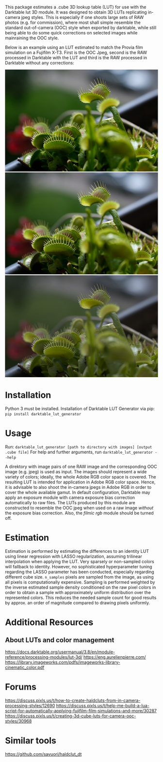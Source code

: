 This package estimates a .cube 3D lookup table (LUT) for use with the Darktable lut 3D module.
It was designed to obtain 3D LUTs replicating in-camera jpeg styles.
This is especially if one shoots large sets of RAW photos (e.g. for commission), where most shall simple
resemble the standard out-of-camera (OOC) style when exported by darktable, while still being able to do some quick
corrections on selected images while mainraining the OOC style.

Below is an example using an LUT estimated to match the Provia film simulation on a Fujifilm X-T3.
First is the OOC Jpeg, second is the RAW processed in Darktable with the LUT and third is the RAW processed in Darktable
without any corrections:

![Jpeg](https://raw.githubusercontent.com/wilecoyote2015/darktabe_lut_generator/master/images_readme/jpeg.jpg?raw=true "Jpeg")
![Raw with LUT](https://raw.githubusercontent.com/wilecoyote2015/darktabe_lut_generator/master/images_readme/provia.jpg?raw=true "Raw with LUT")
![Raw](https://raw.githubusercontent.com/wilecoyote2015/darktabe_lut_generator/master/images_readme/raw.jpg?raw=true "Raw")

# Installation

Python 3 must be installed.
Installation of Darktable LUT Generator via pip:
```pip install darktable_lut_generator```

# Usage

Run:
```darktable_lut_generator [path to directory with images] [output .cube file]```
For help and further arguments, run
```darktable_lut_generator --help```

A direktory with image pairs of one RAW image and the corresponding OOC image (e.g. jpeg) is used as input.
The images should represent a wide variety of colors; ideally, the whole Adobe RGB color space is covered.
The resulting LUT is intended for application in Adobe RGB color space.
Hence, it is advisable to also shoot the in-camera jpegs in Adobe RGB in order to cover the whole available gamut.
In default configuration, Darktable may apply an exposure module with camera exposure bias correction automatically
to raw files. The LUTs produced by this module are constructed to resemble the OOC jpeg when used on a raw
image *without* the exposure bias correction. Also, the *filmic rgb* module should be turned off.

# Estimation

Estimation is performed by estimating the differences to an identity LUT using linear regression with LASSO
regularization, assuming trilinear interpolation when applying the LUT.
Very sparsely or non-sampled colors will fallback to identity. However, no sophisticated hyperparameter tuning regarding
the LASSO parameter has been conducted, especially regarding different cube size.
`n_samples` pixels are sampled from the image, as using all pixels is computationally expensive.
Sampling is performed weighted by the inverse estimated sample density conditioned on the raw pixel colors in order to
obtain a sample with approximately uniform distribution over the represented colors.
This reduces the needed sample count for good results by approx. an order of magnitude compared to drawing pixels
uniformly.

# Additional Resources

## About LUTs and color management

https://docs.darktable.org/usermanual/3.8/en/module-reference/processing-modules/lut-3d/
https://eng.aurelienpierre.com/
https://library.imageworks.com/pdfs/imageworks-library-cinematic_color.pdf

# Forums

https://discuss.pixls.us/t/how-to-create-haldcluts-from-in-camera-processing-styles/12690
https://discuss.pixls.us/t/help-me-build-a-lua-script-for-automatically-applying-fujifilm-film-simulations-and-more/30287
https://discuss.pixls.us/t/creating-3d-cube-luts-for-camera-ooc-styles/30968

# Similar tools

https://github.com/savuori/haldclut_dt





